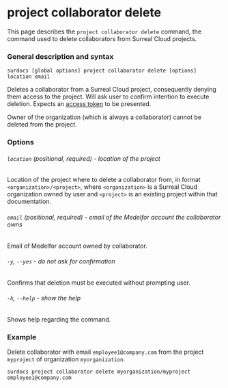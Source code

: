 # project collaborator delete

This page describes the `project collaborator delete` command, the command used to delete collaborators from Surreal Cloud projects.

### General description and syntax

`surdocs [global options] project collaborator delete [options] location email`

Deletes a collaborator from a Surreal Cloud project, consequently denying them access to the project. Will ask user to confirm intention to execute deletion. Expects an [access token](docs/cli/global-options#access-tokens "Access tokens") to be presented.

Owner of the organization (which is always a collaborator) cannot be deleted from the project.

### Options

###### `location` (positional, required) - location of the project

Location of the project where to delete a collaborator from, in format `<organization>/<project>`, where `<organization>` is a Surreal Cloud organization owned by user and `<project>` is an existing project within that documentation. 

###### `email` (positional, required) - email of the Medelfor account the collaborator owns

Email of Medelfor account owned by collaborator.

###### `-y`, `--yes` - do not ask for confirmation

Confirms that deletion must be executed without prompting user.

###### `-h`, `--help` - show the help

Shows help regarding the command.

### Example

Delete collaborator with email `employee1@company.com` from the project `myproject` of organization `myorganization`.

```
surdocs project collaborator delete myorganization/myproject employee1@company.com
```
